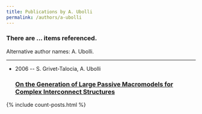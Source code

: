 ```yaml
---
title: Publications by A. Ubolli
permalink: /authors/a-ubolli
---
```


<h3 id="number-posts">There are ... items referenced.</h3>
<p id='info-authors'>Alternative author names: A. Ubolli.</p>
<hr />
<ul class="post-list">
<li><span class='post-meta'>2006 -- S. Grivet-Talocia, A. Ubolli</span><h3><a class='post-link' href="{{ site.baseurl }}/on-the-generation-of-large-passive-macromodels-for-complex-interconnect-structures">On the Generation of Large Passive Macromodels for Complex Interconnect Structures</a></h3></li>

</ul>
{% include count-posts.html %}
